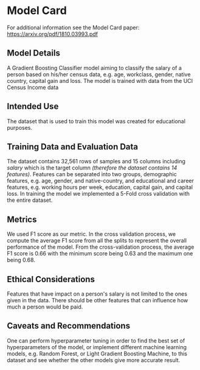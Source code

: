 # Model Card

For additional information see the Model Card paper: https://arxiv.org/pdf/1810.03993.pdf

## Model Details
A Gradient Boosting Classifier model aiming to classify the salary of a person based on his/her census data,
e.g. age, workclass, gender, native country, capital gain and loss. 
The model is trained with data from the UCI Census Income data

## Intended Use
The dataset that is used to train this model was created for educational purposes.

## Training Data and Evaluation Data
The dataset contains 32,561 rows of samples and 15 columns including *salary* which is the target column _(therefore the dataset contains 14 features)_. Features can be separated into two groups, demographic features, e.g. age, gender, and native-country, and educational and career features, e.g. working hours per week, education, capital gain, and capital loss.
In training the model we implemented a 5-Fold cross validation with the entire dataset.

## Metrics
We used F1 score as our metric. In the cross validation process, we compute the average F1 score from all the splits to represent the overall performance of the model. From the cross-validation process, the average F1 score is 0.66 with the minimum score being 0.63 and the maximum one being 0.68.

## Ethical Considerations
Features that have impact on a person's salary is not limited to the ones given in the data. There should be other features that can influence how much a person would be paid.

## Caveats and Recommendations
One can perform hyperparameter tuning in order to find the best set of hyperparameters of the model, or implement different machine learning models, e.g. Random Forest, or Light Gradient Boosting Machine, to this dataset and see whether the other models give more accurate result. 